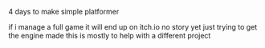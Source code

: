 4 days to make simple platformer

if i manage a full game it will end up on itch.io
no story yet just trying to get the engine made
this is mostly to help with a different project
